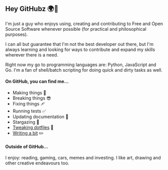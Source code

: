 ## Hey GitHubz 🌍👋

I'm just a guy who enjoys using, creating and contributing to Free and Open Source Software whenever possible (for practical and philosophical purposes).

I can all but guarantee that I'm not the best developer out there, but I'm always learning and looking for ways to contribute and expand my skills wherever there is a need.

Right now my go to programming languages are: Python, JavaScript and Go. I'm a fan of shell/batch scripting for doing quick and dirty tasks as well.

#### On GitHub, you can find me...

- Making things 🧰
- Breaking things 😎
- Fixing things 🩹
- Running tests ✅
- Updating documentation 📝
- Stargazing 🌟
- [Tweaking dotfiles](https://github.com/lemonase/dotfiles) 📁
- [Writing a bit](https://jamesdixon.dev/posts/) ✏️

#### Outside of GitHub...

I enjoy: reading, gaming, cars, memes and investing.
I like art, drawing and other creative endeavours too.
